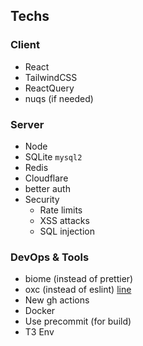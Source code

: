 ## Techs

### Client

- React
- TailwindCSS
- ReactQuery
- nuqs (if needed)

### Server

- Node
- SQLite `mysql2`
- Redis
- Cloudflare
- better auth
- Security
  - Rate limits
  - XSS attacks
  - SQL injection

### DevOps & Tools

- biome (instead of prettier)
- oxc (instead of eslint) [line](https://github.com/oxc-project/oxc)
- New gh actions
- Docker
- Use precommit (for build)
- T3 Env
